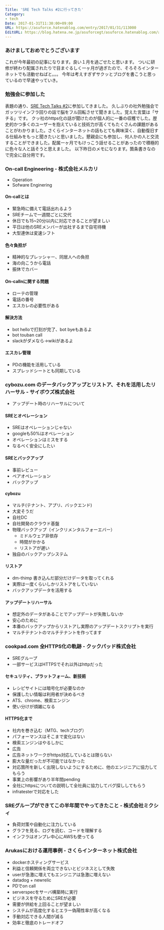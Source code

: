 ```yaml
---
Title: 'SRE Tech Talks #2に行ってきた'
Category:
- tech
Date: 2017-01-31T11:30:00+09:00
URL: https://asuforce.hatenablog.com/entry/2017/01/31/113000
EditURL: https://blog.hatena.ne.jp/asuforcegt/asuforce.hatenablog.com/atom/entry/10328749687211846435
---
```


### あけましておめでとうございます

これが今年最初の記事になります。良い１月を過ごせたと思います。
ついに研修が終わり配属されたりで目まぐるしく一ヶ月が過ぎたので、そろそろインターネットでも活動せねばと。。。
今年は考えすぎずサクッとブログを書こうと思っているので早速やっていき。

### 勉強会に参加した

表題の通り、[SRE Tech Talks #2](https://eventdots.jp/event/609456)に参加してきました。
久しぶりの社外勉強会でガッツリインフラ回りの話で脳をフル回転させて聞きました。覚えた言葉は「サチる」です。
クッ社のhttps化の話が聞けたのが個人的に一番の収穫でした。歴史的かつ多くのユーザーを抱えていると技術力が高くてもたくさんの課題があることがわかりました。さくらインターネットの話もとても興味深く、自動復旧する仕組みをもっと聞きたいと思いました。懇親会にも参加し、何人かの人と交流することができました。配属一ヶ月でもけっこう話せることがあったので積極的に色々な人と話そうと思えました。
以下昨日のメモになります。箇条書きなので完全に自分用です。


### On-call Engineering - 株式会社メルカリ

- Operation
- Sofware Enginering

#### On-callとは

- 緊急時に備えて電話出れるよう
- SREチームで一週間ごとに交代
- 休日でも15~20分以内に対応できることが望ましい
- 平日は他のSREメンバーが出社するまで自宅待機
- 大型連休は変速シフト

#### 色々負担が

- 精神的なプレッシャー、同居人への負担
- 海の向こうから電話
- 振休でカバー

#### On-callnに関する問題

- ローテの管理
- 電話の番号
- エスカレの必要性がある

#### 解決方法

- bot helloで打刻が完了、bot byeもあるよ
- bot touban call
- slackがダメなら→wikiがあるよ

#### エスカレ管理

- PDの機能を活用している
- スプレッドシートとも同期している

### cybozu.com のデータバックアップとリストア、それを活用したリハーサル - サイボウズ株式会社

- アップデート時のリハーサルについて

#### SREとオペレーション

- SREはオペレーションじゃない
- googleも50%はオペレーション
- オペレーションはミスをする
- なるべく安全にしたい

#### SREとバックアップ

- 事前レビュー
- ペアオペレーション
- バックアップ

#### cybozu

- マルチ(テナント、アプリ、バックエンド)
- 大変そうだ
- 自社DC
- 自社開発のクラウド基盤
- 物理バックアップ（インクリメンタルフォーエバー）
  - ミドルウェア非依存
  - 時間がかかる
  - リストアが遅い
- 独自のバックアップシステム

#### リストア

- dm-thimp 書き込んだ部分だけデータを取ってくれる
- 実際は一度くらいしかリストアをしていない
- バックアップデータを活用する

#### アップデートリハーサル

- 想定外のデータがあることでアップデートが失敗しないか
- 安心のために
- 本番のバックアップからリストアし実際のアップデートスクリプトを実行
- マルチテナントのマルチテナントを作ってます

### cookpad.com 全HTTPS化の軌跡 - クックパッド株式会社

- SREグループ
- 一部サービスはHTTPSでそれ以外はhttpだった

#### セキュリティ、プラットフォーム、新技術

- レシピサイトには暗号化が必要なのか
- 保護したい情報は利用者が決めるべき
- ATS、chrome、検索エンジン
- 使い分けが煩雑になる

#### HTTPS化まで

- 社内を巻き込む（MTG、techブログ）
- パフォーマンスはそこまで変化はない
- 検索エンジンはやるしかに
- 広告
- 広告ネットワークがhttps対応しているとは限らない
- 膨大な量だったが不可能ではなかった
- 対応箇所を新しく出現しないようにするために、他のエンジニアに協力してもらう
- 事業上の影響があり半年間pending
- 全社にhttpsについての説明して全社員に協力してバグ探ししてもらう
- infratesterで対応をした

### SREグループができてこの半年間でやってきたこと - 株式会社ミクシィ

- 負荷対策や自動化に注力している
- グラフを見る、ログを読む、コードを理解する
- インフラはオンプレ中心にAWSも使ってる

### Arukasにおける運用事例 - さくらインターネット株式会社

- dockerホスティングサービス
- 利益と信頼関係を両立できないとビジネスとして失敗
- userが急激に増えてもエンジニアは急激に増えない
- datadog + newrelic
- PDでon call
- serverspecをサーバ構築時に実行
- ビジネスを守るためにSREが必要
- 需要が供給を上回ることが望ましい
- システムが高度化するとエラー偽陽性率が高くなる
- 手動対応できる人間が減る
- 効率と徹底のトレードオフ
